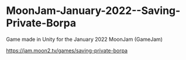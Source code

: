 # MoonJam-January-2022--Saving-Private-Borpa
Game made in Unity for the January 2022 MoonJam (GameJam)

https://jam.moon2.tv/games/saving-private-borpa
